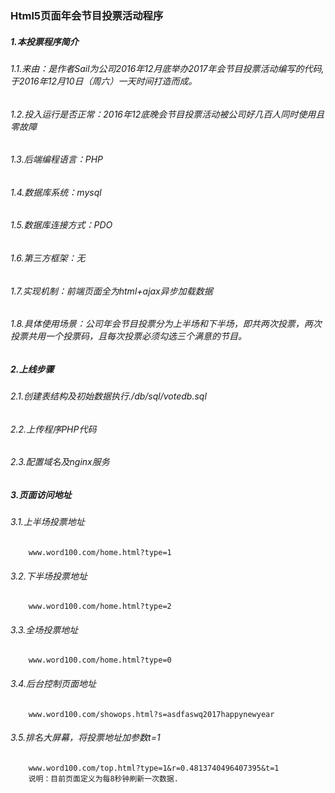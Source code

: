 ### Html5页面年会节目投票活动程序
##### 1.本投票程序简介
###### 1.1.来由：是作者Sail为公司2016年12月底举办2017年会节目投票活动编写的代码,于2016年12月10日（周六）一天时间打造而成。
###### 1.2.投入运行是否正常：2016年12底晚会节目投票活动被公司好几百人同时使用且零故障
###### 1.3.后端编程语言：PHP
###### 1.4.数据库系统：mysql
###### 1.5.数据库连接方式：PDO
###### 1.6.第三方框架：无
###### 1.7.实现机制：前端页面全为html+ajax异步加载数据
###### 1.8.具体使用场景：公司年会节目投票分为上半场和下半场，即共两次投票，两次投票共用一个投票码，且每次投票必须勾选三个满意的节目。
##### 2.上线步骤
###### 2.1.创建表结构及初始数据执行./db/sql/votedb.sql
###### 2.2.上传程序PHP代码
###### 2.3.配置域名及nginx服务
##### 3.页面访问地址
###### 3.1.上半场投票地址
		www.word100.com/home.html?type=1
###### 3.2.下半场投票地址
		www.word100.com/home.html?type=2
###### 3.3.全场投票地址
		www.word100.com/home.html?type=0		
###### 3.4.后台控制页面地址		
		www.word100.com/showops.html?s=asdfaswq2017happynewyear
###### 3.5.排名大屏幕，将投票地址加参数t=1
		www.word100.com/top.html?type=1&r=0.4813740496407395&t=1
		说明：目前页面定义为每8秒钟刷新一次数据.
